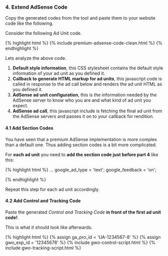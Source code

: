 ### 4. Extend AdSense Code

Copy the generated codes from the tool and paste them to your website code like the following.

Consider the following Ad Unit code.

{% highlight html %}
{% include premium-adsense-code-clean.html %}
{% endhighlight %}

Lets analyze the above code.

1. **Default style information**, this CSS stylesheet contains the default style information of your ad unit as you defined it.
2. **Callback to generate HTML markup for ad units**, this javascript code is called in response to the ad call below and renders the ad unit HTML as you defined it.
3. **AdSense ad unit configuration**, this is the information needed by the AdSense server to know who you are and what kind of ad unit you expect.
4. **AdSense ad call**, this javascript include is fetching the final ad unit from the AdSense servers and passes it on to your callback for rendition.

#### 4.1 Add Section Codes

You have seen that a premium AdSense implementation is more complex than a default one. Thus adding section codes is a bit more complicated.

For **each ad unit** you need to **add the section code just before part 4** like this:

{% highlight html %}
...
 google_ad_type = 'text';
 google_feedback = 'on';
</script>

<!-- SECTION CODE -->
<script>utmx_section("optad_1_style")</script>
</noscript>

<!-- 4. AdSense ad call -->
<script language="JavaScript" src="http://pagead2.googlesyndication.com/pagead/show_ads.js"></script>
{% endhighlight %}

Repeat this step for each ad unit accordingly.

#### 4.2 Add Control and Tracking Code

Paste the generated *Control and Tracking Code* **in front of the first ad unit code!**.

This is what it should look like afterwards.

{% highlight html %}
{% assign ga_pro_id = 'UA-1234567-8' %}
{% assign gwo_exp_id = '12345678' %}
{% include gwo-control-script.html %}
{% include gwo-tracking-script.html %}

<!-- 1. Default style information -->
<style type="text/css">
#googleads { width:614px; border-bottom: 1px solid #d2d2d2; padding:4px; text-align:left; }
...
{% endhighlight %}
